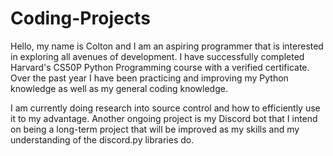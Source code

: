# Coding-Projects

Hello, my name is Colton and I am an aspiring programmer that is interested in exploring all avenues of development.
I have successfully completed Harvard's CS50P Python Programming course with a verified certificate.
Over the past year I have been practicing and improving my Python knowledge as well as my general coding knowledge. 

I am currently doing research into source control and how to efficiently use it to my advantage.
Another ongoing project is my Discord bot that I intend on being a long-term project that will be improved as my skills and my understanding of the discord.py libraries do.
